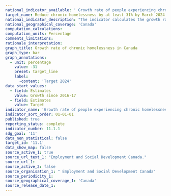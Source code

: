 ```yaml
---
national_indicator_available: ' Growth rate of people experiencing chronic homelessness'
target_name: Reduce chronic homelessness by at least 31% by March 2024
national_indicator_description: "The indicator calculates the growth rate of people experiencing chronic homelessness."
national_geographical_coverage: 'Canada'
computation_calculations: 
computation_units: Percentage
comments_limitations: 
rationale_interpretation: 
graph_title: Growth rate of chronic homelessness in Canada
graph_type: bar
graph_annotations:
  - unit: percentage
    value: -31
    preset: target_line
    label: 
      -content: 'Target 2024'
data_start_values:
  - field: Estimates
    value: Growth since 2016-17
  - field: Estimates
    value: Target
indicator_name: 'Growth rate of people experiencing chronic homelessness'
indicator_sort_order: 01-01-01
published: true
reporting_status: complete
indicator_number: 11.1.1
sdg_goal: '11'
data_non_statistical: false
target_id: '11.1'
data_show_map: false
source_active_1: true
source_url_text_1: "Employment and Social Development Canada."
source_url_1: 
source_active_2: false
source_organisation_1: " Employment and Social Development Canada"
source_periodicity_1: 
source_geographical_coverage_1: 'Canada'
source_release_date_1: 
---
```


